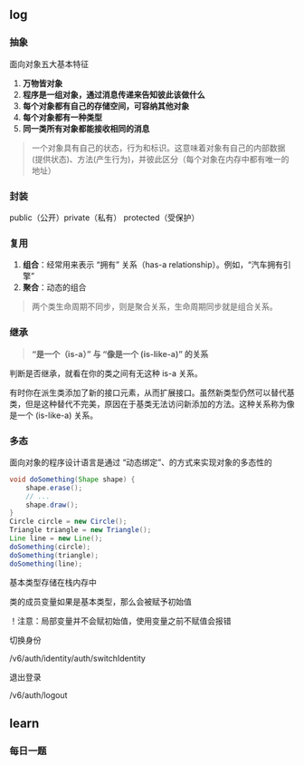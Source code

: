 ## log

### 抽象

面向对象五大基本特征

1. **万物皆对象**
2. **程序是一组对象，通过消息传递来告知彼此该做什么**
3. **每个对象都有自己的存储空间，可容纳其他对象**
4. **每个对象都有一种类型**
5. **同一类所有对象都能接收相同的消息**

> 一个对象具有自己的状态，行为和标识。这意味着对象有自己的内部数据(提供状态)、方法(产生行为)，并彼此区分（每个对象在内存中都有唯一的地址）

### 封装

public（公开）private（私有） protected（受保护）

### 复用

1. **组合**：经常用来表示 “拥有” 关系（has-a relationship）。例如，“汽车拥有引擎”
2. **聚合**：动态的组合

> 两个类生命周期不同步，则是聚合关系，生命周期同步就是组合关系。

### 继承

> **“是一个（is-a）” 与 “像是一个 (is-like-a)” 的关系**

判断是否继承，就看在你的类之间有无这种 is-a 关系。

有时你在派生类添加了新的接口元素，从而扩展接口。虽然新类型仍然可以替代基类，但是这种替代不完美，原因在于基类无法访问新添加的方法。这种关系称为像是一个 (is-like-a) 关系。

### 多态

面向对象的程序设计语言是通过 “动态绑定”、的方式来实现对象的多态性的

```java
void doSomething(Shape shape) {
	shape.erase();
	// ...
	shape.draw();
}
Circle circle = new Circle();
Triangle triangle = new Triangle();
Line line = new Line();
doSomething(circle);
doSomething(triangle);
doSomething(line);
```



基本类型存储在栈内存中



类的成员变量如果是基本类型，那么会被赋予初始值

！注意：局部变量并不会赋初始值，使用变量之前不赋值会报错



切换身份

/v6/auth/identity/auth/switchIdentity

退出登录

/v6/auth/logout



## learn

### 每日一题




